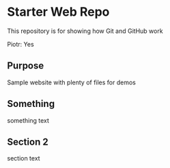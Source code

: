 # Starter Web Repo

This repository is for showing how Git and GitHub work

Piotr: Yes

## Purpose

Sample website with plenty of files for demos

## Something

something text

## Section 2

section text